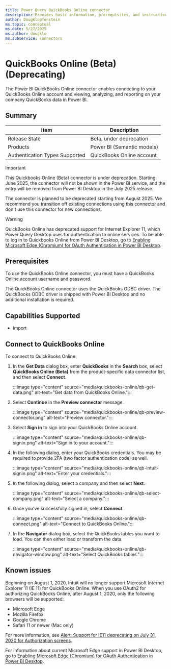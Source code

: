 ```yaml
---
title: Power Query QuickBooks Online connector
description: Provides basic information, prerequisites, and instructions on how to connect to your database, along with known issues that may affect the connection.
author: DougKlopfenstein
ms.topic: conceptual
ms.date: 5/27/2025
ms.author: dougklo
ms.subservice: connectors
---
```


# QuickBooks Online (Beta) (Deprecating)

The Power BI QuickBooks Online connector enables connecting to your QuickBooks Online account and viewing, analyzing, and reporting on your company QuickBooks data in Power BI.

## Summary

| Item | Description |
| ---- | ----------- |
| Release State | Beta, under deprecation |
| Products | Power BI (Semantic models) |
| Authentication Types Supported | QuickBooks Online account |

> [!IMPORTANT]
> This Quickbooks Online (Beta) connector is under deprecation. Starting June 2025, the connector will not be shown in the Power BI service, and the entry will be removed from Power BI Desktop in the July 2025 release. 
>
> The connector is planned to be deprecated starting from August 2025. We recommend you transition off existing connections using this connector and don't use this connector for new connections.

> [!WARNING]
> QuickBooks Online has deprecated support for Internet Explorer 11, which Power Query Desktop uses for authentication to online services. To be able to log in to Quickbooks Online from Power BI Desktop, go to [Enabling Microsoft Edge (Chromium) for OAuth Authentication in Power BI Desktop](../oauth-edge-chromium.md).

## Prerequisites

To use the QuickBooks Online connector, you must have a QuickBooks Online account username and password.

The QuickBooks Online connector uses the QuickBooks ODBC driver. The QuickBooks ODBC driver is shipped with Power BI Desktop and no additional installation is required.

## Capabilities Supported

* Import

## Connect to QuickBooks Online

To connect to QuickBooks Online:

1. In the **Get Data** dialog box, enter **QuickBooks** in the **Search** box, select **QuickBooks Online (Beta)** from the product-specific data connector list, and then select **Connect**.

   :::image type="content" source="media/quickbooks-online/qb-get-data.png" alt-text="Get data from QuickBooks Online.":::

2. Select **Continue** in the **Preview connector** message.

   :::image type="content" source="media/quickbooks-online/qb-preview-connector.png" alt-text="Preview connector.":::

3. Select **Sign in** to sign into your QuickBooks Online account.

   :::image type="content" source="media/quickbooks-online/qb-signin.png" alt-text="Sign in to your account.":::

4. In the following dialog, enter your QuickBooks credentials. You may be required to provide 2FA (two factor authentication code) as well.

   :::image type="content" source="media/quickbooks-online/qb-intuit-signin.png" alt-text="Enter your credentials.":::

5. In the following dialog, select a company and then select **Next**.

   :::image type="content" source="media/quickbooks-online/qb-select-company.png" alt-text="Select a company.":::

6. Once you've successfully signed in, select **Connect**.

   :::image type="content" source="media/quickbooks-online/qb-connect.png" alt-text="Connect to QuickBooks Online.":::

7. In the **Navigator** dialog box, select the QuickBooks tables you want to load. You can then either load or transform the data.

   :::image type="content" source="media/quickbooks-online/qb-navigator-window.png" alt-text="Select QuickBooks tables.":::

## Known issues

Beginning on August 1, 2020, Intuit will no longer support Microsoft Internet Explorer 11 (IE 11) for QuickBooks Online. When you use OAuth2 for authorizing QuickBooks Online, after August 1, 2020, only the following browsers will be supported:

* Microsoft Edge
* Mozilla Firefox
* Google Chrome
* Safari 11 or newer (Mac only)

For more information, see [Alert: Support for IE11 deprecating on July 31, 2020 for Authorization screens](https://blogs.intuit.com/blog/2020/06/27/alert-support-for-ie11-deprecating-on-july-31-2020-for-authorization-screens/).

For information about current Microsoft Edge support in Power BI Desktop, go to [Enabling Microsoft Edge (Chromium) for OAuth Authentication in Power BI Desktop](../oauth-edge-chromium.md).

